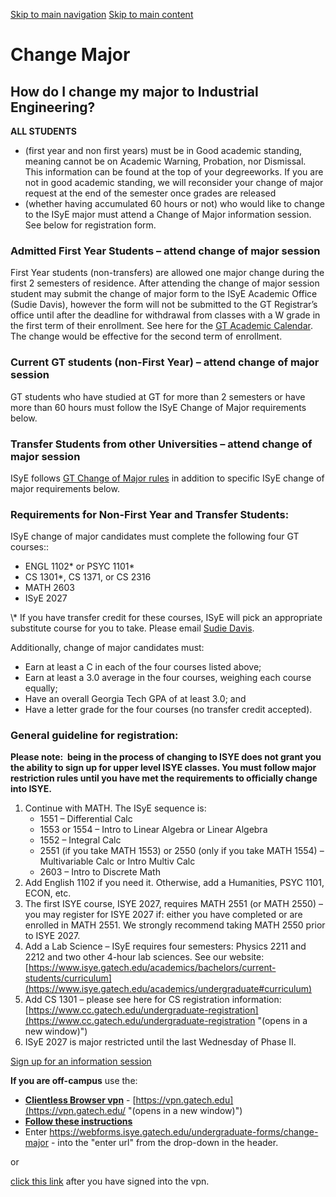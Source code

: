 [Skip to main navigation](https://www.isye.gatech.edu/academics/undergraduate/current-students/change-major#main-navigation) [Skip to main content](https://www.isye.gatech.edu/academics/undergraduate/current-students/change-major#main-content)

# Change Major

## How do I change my major to Industrial Engineering?

**ALL STUDENTS**

- (first year and non first years) must be in Good academic standing, meaning cannot be on Academic Warning, Probation, nor Dismissal. This information can be found at the top of your degreeworks. If you are not in good academic standing, we will reconsider your change of major request at the end of the semester once grades are released
- (whether having accumulated 60 hours or not) who would like to change to the ISyE major must attend a Change of Major information session. See below for registration form.

### Admitted First Year Students – attend change of major session

First Year students (non-transfers) are allowed one major change during the first 2 semesters of residence. After attending the change of major session student may submit the change of major form to the ISyE Academic Office (Sudie Davis), however the form will not be submitted to the GT Registrar’s office until after the deadline for withdrawal from classes with a W grade in the first term of their enrollment. See here for the [GT Academic Calendar](https://registrar.gatech.edu/calendar "(opens in a new window)"). The change would be effective for the second term of enrollment.

### Current GT students (non-First Year) – attend change of major session

GT students who have studied at GT for more than 2 semesters or have more than 60 hours must follow the ISyE Change of Major requirements below.

### Transfer Students from other Universities – attend change of major session

ISyE follows [GT Change of Major rules](https://registrar.gatech.edu/info/change-major-form-undergraduate-students "(opens in a new window)") in addition to specific ISyE change of major requirements below.

### Requirements for Non-First Year and Transfer Students:

ISyE change of major candidates must complete the following four GT courses::

- ENGL 1102\* or PSYC 1101\*
- CS 1301\*, CS 1371, or CS 2316
- MATH 2603
- ISyE 2027

\\* If you have transfer credit for these courses, ISyE will pick an appropriate substitute course for you to take. Please email [Sudie Davis](https://www.isye.gatech.edu/user/900/contact).

Additionally, change of major candidates must:

- Earn at least a C in each of the four courses listed above;
- Earn at least a 3.0 average in the four courses, weighing each course equally;
- Have an overall Georgia Tech GPA of at least 3.0; and
- Have a letter grade for the four courses (no transfer credit accepted).

### General guideline for registration:

**Please note:  being in the process of changing to ISYE does not grant you the ability to sign up for upper level ISYE classes. You must follow major restriction rules until you have met the requirements to officially change into ISYE.**

1. Continue with MATH. The ISyE sequence is:
   - 1551 – Differential Calc
   - 1553 or 1554 – Intro to Linear Algebra or Linear Algebra
   - 1552 – Integral Calc
   - 2551 (if you take MATH 1553) or 2550 (only if you take MATH 1554) – Multivariable Calc or Intro Multiv Calc
   - 2603 – Intro to Discrete Math
2. Add English 1102 if you need it. Otherwise, add a Humanities, PSYC 1101, ECON, etc.
3. The first ISYE course, ISYE 2027, requires MATH 2551 (or MATH 2550) – you may register for ISYE 2027 if: either you have completed or are enrolled in MATH 2551. We strongly recommend taking MATH 2550 prior to ISYE 2027.
4. Add a Lab Science – ISyE requires four semesters: Physics 2211 and 2212 and two other 4-hour lab sciences. See our website: [https://www.isye.gatech.edu/academics/bachelors/current-students/curriculum](https://www.isye.gatech.edu/academics/undergraduate#curriculum)
5. Add CS 1301 – please see here for CS registration information: [https://www.cc.gatech.edu/undergraduate-registration](https://www.cc.gatech.edu/undergraduate-registration "(opens in a new window)")
6. ISyE 2027 is major restricted until the last Wednesday of Phase II.

[Sign up for an information session](https://vpn.gatech.edu/https/webforms.isye.gatech.edu/undergraduate-forms/change-major "(opens in a new window)")

**If you are off-campus** use the:

- [**Clientless Browser vpn**](https://vpn.gatech.edu/ "(opens in a new window)") \- [https://vpn.gatech.edu](https://vpn.gatech.edu/ "(opens in a new window)")
- [**Follow these instructions**](https://gatech.service-now.com/home?id=kb_article_view&sysparm_article=KB0026737 "(opens in a new window)")
- Enter https://webforms.isye.gatech.edu/undergraduate-forms/change-major - into the "enter url" from the drop-down in the header.

or

[click this link](https://vpn.gatech.edu/https/webforms.isye.gatech.edu/undergraduate-forms/change-major "(opens in a new window)") after you have signed into the vpn.
